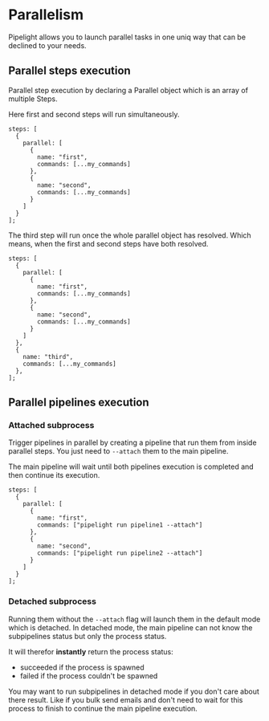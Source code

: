 # Parallelism

Pipelight allows you to launch parallel tasks in one uniq way
that can be declined to your needs.

## Parallel steps execution

Parallel step execution by declaring a Parallel object
which is an array of multiple Steps.

Here first and second steps will run simultaneously.

```ts{3-10}
steps: [
  {
    parallel: [
      {
        name: "first",
        commands: [...my_commands]
      },
      {
        name: "second",
        commands: [...my_commands]
      }
    ]
  }
];
```

The third step will run once the whole parallel object has resolved.
Which means, when the first and second steps have both resolved.

```ts{14-17}
steps: [
  {
    parallel: [
      {
        name: "first",
        commands: [...my_commands]
      },
      {
        name: "second",
        commands: [...my_commands]
      }
    ]
  },
  {
    name: "third",
    commands: [...my_commands]
  },
];
```

## Parallel pipelines execution

### Attached subprocess

Trigger pipelines in parallel by creating a pipeline that run them from inside parallel steps.
You just need to `--attach` them to the main pipeline.

The main pipeline will wait until both pipelines execution is completed
and then continue its execution.

```ts{3-10}
steps: [
  {
    parallel: [
      {
        name: "first",
        commands: ["pipelight run pipeline1 --attach"]
      },
      {
        name: "second",
        commands: ["pipelight run pipeline2 --attach"]
      }
    ]
  }
];
```

### Detached subprocess

Running them without the `--attach` flag will launch them in the default mode which is detached.
In detached mode, the main pipeline can not know the subpipelines status but only the process status.

It will therefor **instantly** return the process status:

- succeeded if the process is spawned
- failed if the process couldn't be spawned

You may want to run subpipelines in detached mode if you don't care about there result.
Like if you bulk send emails and don't need to wait for this process to finish
to continue the main pipeline execution.
